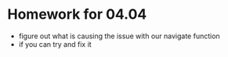 # Homework for 04.04

* figure out what is causing the issue with our navigate function
* if you can try and fix it

